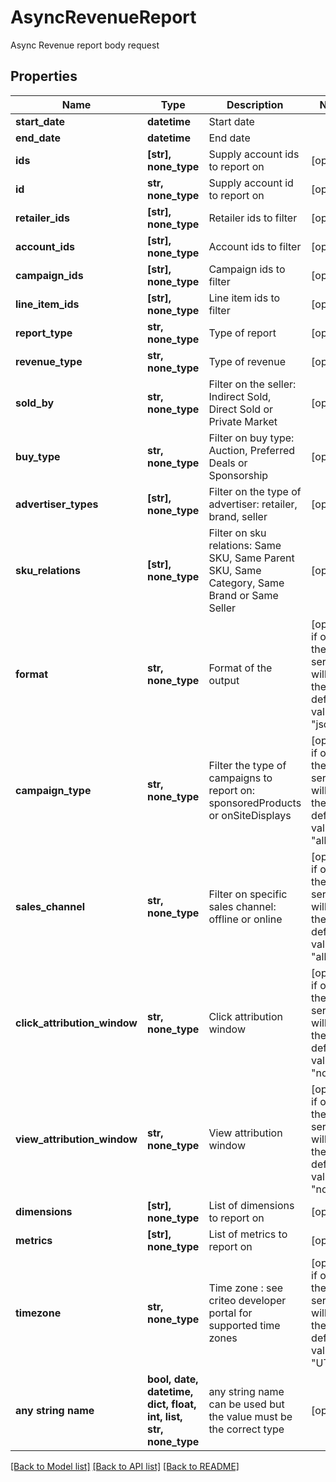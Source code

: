 # AsyncRevenueReport

Async Revenue report body request

## Properties
Name | Type | Description | Notes
------------ | ------------- | ------------- | -------------
**start_date** | **datetime** | Start date | 
**end_date** | **datetime** | End date | 
**ids** | **[str], none_type** | Supply account ids to report on | [optional] 
**id** | **str, none_type** | Supply account id to report on | [optional] 
**retailer_ids** | **[str], none_type** | Retailer ids to filter | [optional] 
**account_ids** | **[str], none_type** | Account ids to filter | [optional] 
**campaign_ids** | **[str], none_type** | Campaign ids to filter | [optional] 
**line_item_ids** | **[str], none_type** | Line item ids to filter | [optional] 
**report_type** | **str, none_type** | Type of report | [optional] 
**revenue_type** | **str, none_type** | Type of revenue | [optional] 
**sold_by** | **str, none_type** | Filter on the seller: Indirect Sold, Direct Sold or Private Market | [optional] 
**buy_type** | **str, none_type** | Filter on buy type: Auction, Preferred Deals or Sponsorship | [optional] 
**advertiser_types** | **[str], none_type** | Filter on the type of advertiser: retailer, brand, seller | [optional] 
**sku_relations** | **[str], none_type** | Filter on sku relations: Same SKU, Same Parent SKU, Same Category, Same Brand or Same Seller | [optional] 
**format** | **str, none_type** | Format of the output | [optional]  if omitted the server will use the default value of "json"
**campaign_type** | **str, none_type** | Filter the type of campaigns to report on: sponsoredProducts or onSiteDisplays | [optional]  if omitted the server will use the default value of "all"
**sales_channel** | **str, none_type** | Filter on specific sales channel: offline or online | [optional]  if omitted the server will use the default value of "all"
**click_attribution_window** | **str, none_type** | Click attribution window | [optional]  if omitted the server will use the default value of "none"
**view_attribution_window** | **str, none_type** | View attribution window | [optional]  if omitted the server will use the default value of "none"
**dimensions** | **[str], none_type** | List of dimensions to report on | [optional] 
**metrics** | **[str], none_type** | List of metrics to report on | [optional] 
**timezone** | **str, none_type** | Time zone : see criteo developer portal for supported time zones | [optional]  if omitted the server will use the default value of "UTC"
**any string name** | **bool, date, datetime, dict, float, int, list, str, none_type** | any string name can be used but the value must be the correct type | [optional]

[[Back to Model list]](../README.md#documentation-for-models) [[Back to API list]](../README.md#documentation-for-api-endpoints) [[Back to README]](../README.md)


